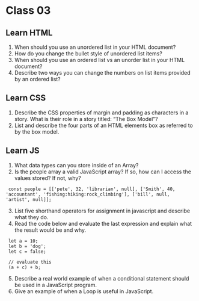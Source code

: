 # Class 03

## Learn HTML

1. When should you use an unordered list in your HTML document?
2. How do you change the bullet style of unordered list items?
3. When should you use an ordered list vs an unorder list in your HTML document?
4. Describe two ways you can change the numbers on list items provided by an ordered list?

## Learn CSS

1. Describe the CSS properties of margin and padding as characters in a story. What is their role in a story titled: “The Box Model”?
2. List and describe the four parts of an HTML elements box as referred to by the box model.

## Learn JS

1. What data types can you store inside of an Array?
2. Is the people array a valid JavaScript array? If so, how can I access the values stored? If not, why?

```
 const people = [['pete', 32, 'librarian', null], ['Smith', 40, 'accountant', 'fishing:hiking:rock_climbing'], ['bill', null, 'artist', null]];
```

3. List five shorthand operators for assignment in javascript and describe what they do.
4. Read the code below and evaluate the last expression and explain what the result would be and why.
```
 let a = 10;
 let b = 'dog';
 let c = false;

 // evaluate this
 (a + c) + b;
```
 
5. Describe a real world example of when a conditional statement should be used in a JavaScript program.
6. Give an example of when a Loop is useful in JavaScript.
